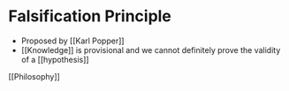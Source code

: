 # Falsification Principle

- Proposed by [[Karl Popper]]
- [[Knowledge]] is provisional and we cannot definitely prove the validity of a [[hypothesis]]

[[Philosophy]]

